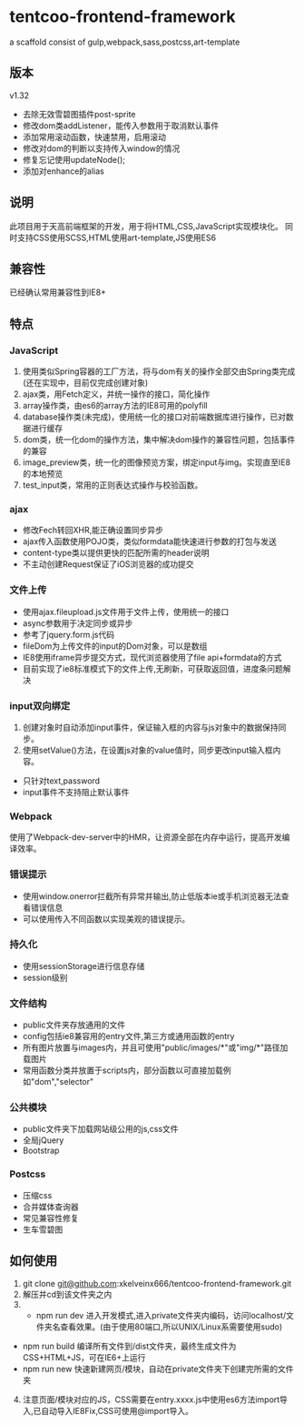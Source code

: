 # tentcoo-frontend-framework
a scaffold consist of gulp,webpack,sass,postcss,art-template

## 版本
v1.32
- 去除无效雪碧图插件post-sprite
- 修改dom类addListener，能传入参数用于取消默认事件
- 添加常用滚动函数，快速禁用，启用滚动
- 修改对dom的判断以支持传入window的情况
- 修复忘记使用updateNode();
- 添加对enhance的alias

## 说明
此项目用于天高前端框架的开发，用于将HTML,CSS,JavaScript实现模块化。
同时支持CSS使用SCSS,HTML使用art-template,JS使用ES6

## 兼容性
已经确认常用兼容性到IE8+

## 特点
### JavaScript
1. 使用类似Spring容器的工厂方法，将与dom有关的操作全部交由Spring类完成(还在实现中，目前仅完成创建对象)
2. ajax类，用Fetch定义，并统一操作的接口，简化操作
3. array操作类，由es6的array方法的IE8可用的polyfill
4. database操作类(未完成)，使用统一化的接口对前端数据库进行操作，已对数据进行缓存
5. dom类，统一化dom的操作方法，集中解决dom操作的兼容性问题，包括事件的兼容
6. image_preview类，统一化的图像预览方案，绑定input与img。实现直至IE8的本地预览
7. test_input类，常用的正则表达式操作与校验函数。
### ajax
- 修改Fech转回XHR,能正确设置同步异步
- ajax传入函数使用POJO类，类似formdata能快速进行参数的打包与发送
- content-type类以提供更快的匹配所需的header说明
- 不主动创建Request保证了iOS浏览器的成功提交
### 文件上传
- 使用ajax.fileupload.js文件用于文件上传，使用统一的接口
- async参数用于决定同步或异步
- 参考了jquery.form.js代码
- fileDom为上传文件的input的Dom对象，可以是数组
- IE8使用iframe异步提交方式，现代浏览器使用了file api+formdata的方式
- 目前实现了ie8标准模式下的文件上传,无刷新，可获取返回值，进度条问题解决
### input双向绑定
1. 创建对象时自动添加input事件，保证输入框的内容与js对象中的数据保持同步。
2. 使用setValue()方法，在设置js对象的value值时，同步更改input输入框内容。
- 只针对text,password
- input事件不支持阻止默认事件
### Webpack
使用了Webpack-dev-server中的HMR，让资源全部在内存中运行，提高开发编译效率。
### 错误提示
- 使用window.onerror拦截所有异常并输出,防止低版本ie或手机浏览器无法查看错误信息
- 可以使用传入不同函数以实现美观的错误提示。
### 持久化
- 使用sessionStorage进行信息存储
- session级别
### 文件结构
- public文件夹存放通用的文件
- config包括ie8兼容用的entry文件,第三方或通用函数的entry
- 所有图片放置与images内，并且可使用"public/images/\*"或"img/\*"路径加载图片
- 常用函数分类并放置于scripts内，部分函数以可直接加载例如"dom","selector"
### 公共模块
- public文件夹下加载网站级公用的js,css文件
- 全局jQuery
- Bootstrap
### Postcss
- 压缩css
- 合并媒体查询器
- 常见兼容性修复
- 生车雪碧图

## 如何使用
1. git clone git@github.com:xkelveinx666/tentcoo-frontend-framework.git
2. 解压并cd到该文件夹之内
3. - npm run dev 进入开发模式,进入private文件夹内编码，访问localhost/文件夹名查看效果。(由于使用80端口,所以UNIX/Linux系需要使用sudo)
 - npm run build 编译所有文件到/dist文件夹，最终生成文件为CSS+HTML+JS，可在IE6+上运行
 - npm run new 快速新建网页/模块，自动在private文件夹下创建完所需的文件夹
4. 注意页面/模块对应的JS，CSS需要在entry.xxxx.js中使用es6方法import导入,已自动导入IE8Fix,CSS可使用@import导入。